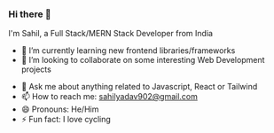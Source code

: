 ### Hi there 👋

<!--
**sahilyadav902/sahilyadav902** is a ✨ _special_ ✨ repository because its `README.md` (this file) appears on your GitHub profile.

Here are some ideas to get you started:
-->

I'm Sahil, a Full Stack/MERN Stack Developer from India

<!--
- 🔭 I’m currently working on ...
-->
- 🌱 I’m currently learning new frontend libraries/frameworks
- 👯 I’m looking to collaborate on some interesting Web Development projects
<!--
- 🤔 I’m looking for help with ...
-->
- 💬 Ask me about anything related to Javascript, React or Tailwind
- 📫 How to reach me: sahilyadav902@gmail.com
- 😄 Pronouns: He/Him
- ⚡ Fun fact: I love cycling
